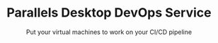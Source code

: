 ---
title: Parallels Desktop DevOps Service
subtitle: Put your virtual machines to work on your CI/CD pipeline
description: |
  Manage and orchestrate multiple Parallels Desktop hosts and virtual machines. Create, start, stop and delete virtual machines and will also allow you to manage the hosts that are running the virtual machines.
layout: homepage
callouts: homepage_callouts
is_home: true
show_getting_started: true
show_version: true
hero_actions:
  - title: Get Started
    url: /quick-start/
  - title: Learn More
    fa_icon: fa-arrow-down
about: |
  [![License: Fair Source](https://img.shields.io/badge/license-fair-source.svg)](https://fair.io/)
  [![Build](https://github.com/Parallels/prl-devops-service/actions/workflows/pr.yml/badge.svg)](https://github.com/Parallels/prl-devops-service/actions/workflows/pr.yml)
  [![Publish](https://github.com/Parallels/prl-devops-service/actions/workflows/publish.yml/badge.svg)](https://github.com/Parallels/prl-devops-service/actions/workflows/publish.yml)
  [![discord](https://dcbadge.vercel.app/api/server/pEwZ254C3d?style=flat&theme=default)](https://discord.gg/pEwZ254C3d)

  This is the **Parallels Desktop DevOps Service**, a service that will allow you to
  manage and orchestrate multiple Parallels Desktop hosts and virtual machines.
  It will allow you to create, start, stop and delete virtual machines and will
  also allow you to manage the hosts that are running the virtual machines.
contact_callouts: homepage_contacts_callouts
licensing: |
  You can use the service for free with up to **10 users**, without needing any
  Parallels Desktop Business license. However, if you want to continue using the
  service beyond 10 users, you will need to purchase a Parallels Desktop Business
  license. The good news is that no extra license is required for this service
  once you have purchased the Parallels Desktop Business license.
---